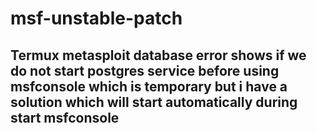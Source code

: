 # msf-unstable-patch
## Termux metasploit database error shows if we do not start postgres service before using msfconsole which is temporary but i have a solution which will start automatically during start msfconsole ##
